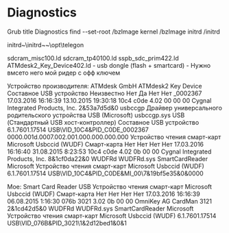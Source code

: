 # Diagnostics

Grub
title Diagnostics
find --set-root /bzImage
kernel /bzImage
initrd /initrd

initrd~\initrd~~\opt\telegon 

sdcram_misc100.ld
sdcram_tp40100.ld
sspb_sdc_prim422.ld
ATMdesk2_Key_Device402.ld - usb dongle (flash + smartcard) - Нужно вмсето него мой ридер с офф ключем

Устройство производителя:
ATMdesk GmbH ATMdesk2 Key Device	Составное USB устройство	Неизвестно	Нет	Да	Нет	Нет	 	_0002367	17.03.2016 16:16:39	13.10.2015 19:30:18	10c4	c0de	4.02	00	00	00	 	 	Cygnal Integrated Products, Inc.	 	2&53a7d5d&0	usbccgp	Драйвер универсального родительского устройства USB (Microsoft)	usbccgp.sys	USB	(Стандартный USB хост-контроллер)	 	 	Составное USB устройство	6.1.7601.17514	USB\VID_10C4&PID_C0DE\_0002367
0000.001d.0007.002.001.000.000.000.000	Устройство чтения смарт-карт Microsoft Usbccid (WUDF)	Смарт-карта	Нет	Нет	Нет	Нет	 	 	17.03.2016 16:16:40	31.08.2015 8:23:53	10c4	c0de	4.02	0b	00	00	 	 	Cygnal Integrated Products, Inc.	 	8&1cf0da22&0	WUDFRd	 	WUDFRd.sys	SmartCardReader	Microsoft	 	 	Устройство чтения смарт-карт Microsoft Usbccid (WUDF)	6.1.7601.17514	USB\VID_10C4&PID_C0DE&MI_00\7&19bf5e35&0&0000

Мое:
Smart Card Reader USB	Устройство чтения смарт-карт Microsoft Usbccid (WUDF)	Смарт-карта	Нет	Нет	Нет	Нет	 	 	17.03.2016 16:16:39	06.08.2015 1:16:30	076b	3021	3.02	0b	00	00	 	 	OmniKey AG	CardMan 3121	2&1cd42d5&0	WUDFRd	 	WUDFRd.sys	SmartCardReader	Microsoft	 	 	Устройство чтения смарт-карт Microsoft Usbccid (WUDF)	6.1.7601.17514	USB\VID_076B&PID_3021\1&2d12bed1&0&1
